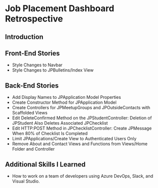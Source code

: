 # Job Placement Dashboard Retrospective
## Introduction
## Front-End Stories
* Style Changes to Navbar
* Style Changes to JPBulletins/Index View
## Back-End Stories
* Add Display Names to JPApplication Model Properties
* Create Constructor Method for JPApplication Model
* Create Controllers for JPMeetupGroups and JPOutsideContacts with Scaffolded Views
* Edit DeleteConfirmed Method on the JPStudentController: Deletion of JPStudent Also Deletes Associated JPChecklist
* Edit HTTP:POST Method in JPChecklistController: Create JPMessage When 80% of Checklist Is Completed
* Limit JPApplications/Create View to Authenticated Users Only
* Remove About and Contact Views and Functions from Views/Home Folder and Controller
## Additional Skills I Learned
* How to work on a team of developers using Azure DevOps, Slack, and Visual Studio.

